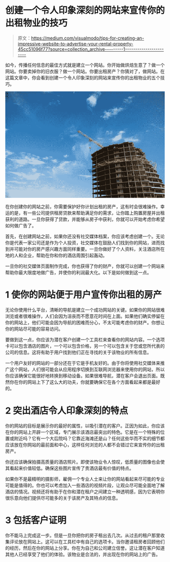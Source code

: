 # 创建一个令人印象深刻的网站来宣传你的出租物业的技巧

> 原文：<https://medium.com/visualmodo/tips-for-creating-an-impressive-website-to-advertise-your-rental-property-45cc51096f77?source=collection_archive---------1----------------------->

如今，传播任何信息的最佳方式就是建立一个网站。你开始做烘焙生意了？做一个网站。你要卖掉你的旧衣服？做一个网站。你要出租房产？你猜对了，做网站。在这篇文章中，你会看到创建一个令人印象深刻的网站来宣传你的出租物业的五个技巧。

![](img/48ae89e0a68fd1ff0b782f2cdf330a75.png)

在你创建你的网站之前，你需要保护好你计划出租的房产，这有时会很难操作。幸运的是，有一些公司提供租房贷款来帮助满足你的需求，让你踏上购置房屋并出租获利的道路。一旦你获得了贷款，并能够从房子中获利，你就可以开始考虑你希望如何做广告了。

首先，在创建网站之前，如果你还没有社交媒体档案，你应该考虑创建一个。无论你是代表一家公司还是作为个人投资，社交媒体在鼓励人们找到你的网站，进而找到并可能对你的房产感兴趣方面同样重要。一旦你做好了个人资料，关注酒店所在地的人和企业，帮助在你和你的酒店周围引起轰动。

一旦你的社交媒体页面制作完成，你也获得了你的财产，你就可以创建一个网站来帮助你最大限度地做广告，并使你的利润最大化。以下是如何做到这一点。

# 1 使你的网站便于用户宣传你出租的房产

无论你使用什么平台，清晰的导航是建立一个成功网站的关键。如果你的网站很难浏览或者很难操作，人们会因为沮丧而不愿意花时间在上面。如果他们确实停留在你的网站上，他们可能会因为导航的困难而分心，不太可能考虑你的财产。你想让你的网站尽可能的容易访问。

要做到这一点，你应该为潜在客户创建一个工具栏来查看你的网站内容。一个选项卡可以包含酒店的图片，一个可以包含价格，另一个可以包含关于您或您所代表的公司的信息。这将有助于用户找到他们正在寻找的关于该物业的所有信息。

一个用户友好的网站的一部分还在于它是手机友好的。由于你将使用社交媒体来推广这个网站，人们很可能会从应用程序切换到互联网浏览器来使用你的网站，所以你应该确保它能很好地转换到移动设备。如果很难导航，潜在客户会退出页面。既然你在你的网站上下了这么大的功夫，你就要确保它在各个方面看起来都是最好的。

# 2 突出酒店令人印象深刻的特点

你的网站的目标是展示你的最好的属性，以吸引潜在的客户。正因为如此，你应该在你的网站上开辟一个区域，专门展示该酒店最突出的特色。它是在一个特殊的位置或附近吗？它有一个大后院吗？它靠近海滩还是山？任何这些华而不实的细节都应该放在你网站的最前面和中心，这样任何浏览的人都不会错过它来宣传你的出租房产。

你还应该确保拍摄高质量的酒店照片。即使该物业令人惊叹，低质量的图像也会使其看起来价值较低。确保这些图片宣传了贵酒店最有价值的特点。

如果你不是最精明的摄影师，雇佣一个专业人士来让你的网站看起来尽可能的专业可能是值得的。你也可以考虑加入一些酒店的视频片段，让观众尽可能全面地了解酒店的情况。视频还将有助于在你和潜在租户之间建立一种透明感，因为它表明你很乐意向他们提供尽可能多的关于该房产及其特点的信息。

# 3 包括客户证明

你不能马上完成这一步。但是一旦你把你的房子租出去几次。从过去的租户那里收集评论放在网站上。这可以在工具栏中有自己的选项卡。当你邀请租房者回顾他们的经历，然后在你的网站上分享。你在为自己和公司建立信誉。这让潜在客户知道其他人已经享受了他们的体验。该物业是合法的，并出现在你的网站上的广告。